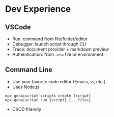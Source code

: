 # Dev Experience

## VSCode 

<v-click>

- Run: command from file/folder/editor
- Debugger: launch script through CLI
- Trace: document provider + markdown preview
- Authentication: from `.env` file or environment

</v-click>

## Command Line

<v-click>

- Use your favorite code editor (Emacs, vi, etc.)
- Uses Node.js

```
npx genaiscript scripts create [script]
npx genaiscript run [script] [...files]
```

- CI/CD  friendly

</v-click>